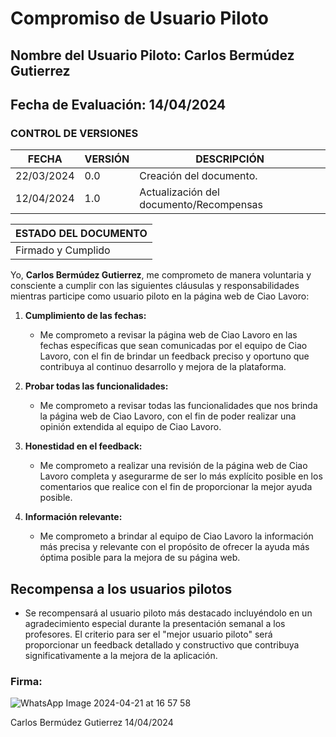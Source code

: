 # Compromiso de Usuario Piloto

## Nombre del Usuario Piloto: Carlos Bermúdez Gutierrez
## Fecha de Evaluación: 14/04/2024
### CONTROL DE VERSIONES
| FECHA      | VERSIÓN | DESCRIPCIÓN                                    |
|------------|---------|------------------------------------------------|
| 22/03/2024 | 0.0     | Creación del documento.                        |
| 12/04/2024 | 1.0     | Actualización del documento/Recompensas        |

|ESTADO DEL DOCUMENTO|
|--------------------|
|Firmado   y Cumplido          |

Yo, **Carlos Bermúdez Gutierrez**, me comprometo de manera voluntaria y consciente a cumplir con las siguientes cláusulas y responsabilidades mientras participe como usuario piloto en la página web de Ciao Lavoro:

1. **Cumplimiento de las fechas:**
   - Me comprometo a revisar la página web de Ciao Lavoro en las fechas específicas que sean comunicadas por el equipo de Ciao Lavoro, con el fin de brindar un feedback preciso y oportuno que contribuya al continuo desarrollo y mejora de la plataforma.

2. **Probar todas las funcionalidades:**
   - Me comprometo a revisar todas las funcionalidades que nos brinda la página web de Ciao Lavoro, con el fin de poder realizar una opinión extendida al equipo de Ciao Lavoro.

3. **Honestidad en el feedback:**
   - Me comprometo a realizar una revisión de la página web de Ciao Lavoro completa y asegurarme de ser lo más explícito posible en los comentarios que realice con el fin de proporcionar la mejor ayuda posible.

4. **Información relevante:**
   - Me comprometo a brindar al equipo de Ciao Lavoro la información más precisa y relevante con el propósito de ofrecer la ayuda más óptima posible para la mejora de su página web.

## Recompensa a los usuarios pilotos
  - Se recompensará al usuario piloto más destacado incluyéndolo en un agradecimiento especial durante la presentación semanal a los profesores. El criterio para ser el "mejor usuario piloto" será proporcionar un feedback detallado y constructivo que contribuya significativamente a la mejora de la aplicación.

### Firma:
![WhatsApp Image 2024-04-21 at 16 57 58](https://github.com/ciaolavoro/ciao-lavoro/assets/72920772/a639f8db-6d06-4fd4-a56a-4e9330e38d2f)

Carlos Bermúdez Gutierrez    14/04/2024

